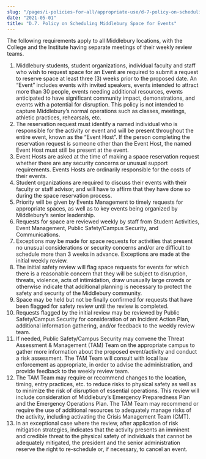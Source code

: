 ```yaml
---
slug: "/pages/i-policies-for-all/appropriate-use/d-7-policy-on-scheduling-middlebury-space-for-events"
date: "2021-05-01"
title: "D.7. Policy on Scheduling Middlebury Space for Events"
---
```


The following requirements apply to all Middlebury locations, with the College and the Institute having separate meetings of their weekly review teams.

1.  Middlebury students, student organizations, individual faculty and staff who wish to request space for an Event are required to submit a request to reserve space at least three (3) weeks prior to the proposed date. An “Event” includes events with invited speakers, events intended to attract more than 30 people, events needing additional resources, events anticipated to have significant community impact, demonstrations, and events with a potential for disruption. This policy is not intended to capture Middlebury’s normal operations such as classes, meetings, athletic practices, rehearsals, etc.
2.  The reservation request must identify a named individual who is responsible for the activity or event and will be present throughout the entire event, known as the “Event Host”. If the person completing the reservation request is someone other than the Event Host, the named Event Host must still be present at the event.
3.  Event Hosts are asked at the time of making a space reservation request whether there are any security concerns or unusual support requirements. Events Hosts are ordinarily responsible for the costs of their events.
4.  Student organizations are required to discuss their events with their faculty or staff advisor, and will have to affirm that they have done so during the space reservation process.
5.  Priority will be given by Events Management to timely requests for appropriate spaces, as well as to key events being organized by Middlebury’s senior leadership.
6.  Requests for space are reviewed weekly by staff from Student Activities, Event Management, Public Safety/Campus Security, and Communications.
7.  Exceptions may be made for space requests for activities that present no unusual considerations or security concerns and/or are difficult to schedule more than 3 weeks in advance. Exceptions are made at the initial weekly review.
8.  The initial safety review will flag space requests for events for which there is a reasonable concern that they will be subject to disruption, threats, violence, acts of intimidation, draw unusually large crowds or otherwise indicate that additional planning is necessary to protect the safety and security of the Middlebury community.
9.  Space may be held but not be finally confirmed for requests that have been flagged for safety review until the review is completed.
10.  Requests flagged by the initial review may be reviewed by Public Safety/Campus Security for consideration of an Incident Action Plan, additional information gathering, and/or feedback to the weekly review team.
11.  If needed, Public Safety/Campus Security may convene the Threat Assessment & Management (TAM) Team on the appropriate campus to gather more information about the proposed event/activity and conduct a risk assessment. The TAM Team will consult with local law enforcement as appropriate, in order to advise the administration, and provide feedback to the weekly review team.
12.  The TAM Team may require or recommend changes to the location, timing, entry practices, etc. to reduce risks to physical safety as well as to minimize the risk of disruption of essential operations. This review will include consideration of Middlebury’s Emergency Preparedness Plan and the Emergency Operations Plan. The TAM Team may recommend or require the use of additional resources to adequately manage risks of the activity, including activating the Crisis Management Team (CMT).
13.  In an exceptional case where the review, after application of risk mitigation strategies, indicates that the activity presents an imminent and credible threat to the physical safety of individuals that cannot be adequately mitigated, the president and the senior administration reserve the right to re-schedule or, if necessary, to cancel an event.